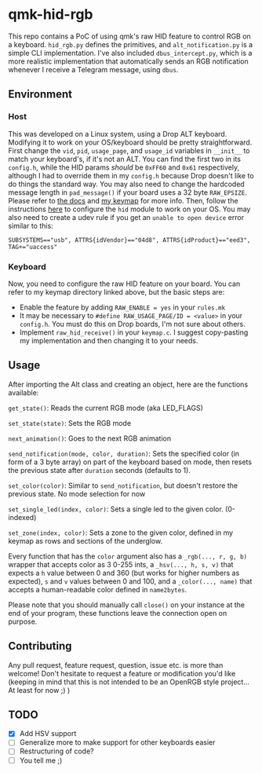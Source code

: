 # qmk-hid-rgb

This repo contains a PoC of using qmk's raw HID feature to control RGB on a keyboard. `hid_rgb.py` defines the primitives, and `alt_notification.py` is a simple CLI implementation. I've also included `dbus_intercept.py`, which is a more realistic implementation that automatically sends an RGB notification whenever I receive a Telegram message, using `dbus`.

## Environment

### Host

This was developed on a Linux system, using a Drop ALT keyboard. Modifying it to work on your OS/keyboard should be pretty straightforward. First change the `vid`, `pid`, `usage_page`, and `usage_id` variables in `__init__` to match your keyboard's, if it's not an ALT. You can find the first two in its `config.h`, while the HID params *should* be `0xFF60` and `0x61` respectively, although I had to override them in my `config.h` because Drop doesn't like to do things the standard way. You may also need to change the hardcoded message length in `pad_message()` if your board uses a 32 byte `RAW_EPSIZE`. Please refer to [the docs](https://docs.qmk.fm/using-qmk/software-features/feature_rawhid) and [my keymap](https://github.com/Drugantibus/qmk_firmware/tree/master/keyboards/massdrop/alt/keymaps/drugo) for more info. Then, follow the instructions [here](https://pypi.org/project/hid/) to configure the `hid` module to work on your OS. You may also need to create a udev rule if you get an `unable to open device` error similar to this:
```
SUBSYSTEMS=="usb", ATTRS{idVendor}=="04d8", ATTRS{idProduct}=="eed3", TAG+="uaccess"
```

### Keyboard

Now, you need to configure the raw HID feature on your board. You can refer to my keymap directory linked above, but the basic steps are:

* Enable the feature by adding `RAW_ENABLE = yes` in your `rules.mk`
* It may be necessary to `#define RAW_USAGE_PAGE/ID = <value>` in your `config.h`. You must do this on Drop boards, I'm not sure about others.
* Implement `raw_hid_receive()` in your `keymap.c`. I suggest copy-pasting my implementation and then changing it to your needs.

## Usage

After importing the Alt class and creating an object, here are the functions available:

`get_state()`: Reads the current RGB mode (aka LED_FLAGS)

`set_state(state)`: Sets the RGB mode

`next_animation()`: Goes to the next RGB animation

`send_notification(mode, color, duration)`: Sets the specified color (in form of a 3 byte array) on part of the keyboard based on mode, then resets the previous state after `duration` seconds (defaults to 1).

`set_color(color)`: Similar to `send_notification`, but doesn't restore the previous state. No mode selection for now

`set_single_led(index, color)`: Sets a single led to the given color. (0-indexed)

`set_zone(index, color)`: Sets a zone to the given color, defined in my keymap as rows and sections of the underglow.

Every function that has the `color` argument also has a `_rgb(..., r, g, b)` wrapper that accepts color as 3 0-255 ints, a `_hsv(..., h, s, v)` that expects a `h` value between 0 and 360 (but works for higher numbers as expected), `s` and `v` values between 0 and 100,  and a `_color(..., name)` that accepts a human-readable color defined in `name2bytes`.

 Please note that you should manually call `close()` on your instance at the end of your program, these functions leave the connection open on purpose.

## Contributing
Any pull request, feature request, question, issue etc. is more than welcome! Don't hesitate to request a feature or modification you'd like (keeping in mind that this is not intended to be an OpenRGB style project... At least for now ;) )

## TODO
- [x] Add HSV support
- [ ] Generalize more to make support for other keyboards easier
- [ ] Restructuring of code?
- [ ] You tell me ;)  